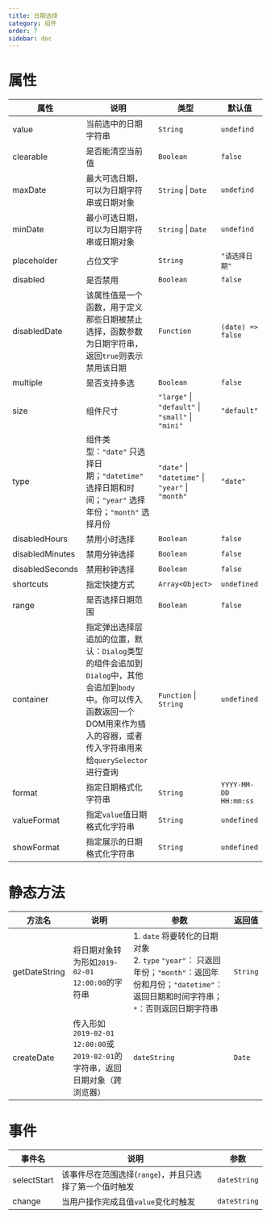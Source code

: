 ```yaml
---
title: 日期选择
category: 组件
order: 7
sidebar: doc
---
```


# 属性

| 属性 | 说明 | 类型 | 默认值 |
| --- | --- | --- | --- |
| value | 当前选中的日期字符串 | `String` | `undefind` |
| clearable | 是否能清空当前值 | `Boolean` | `false` |
| maxDate | 最大可选日期，可以为日期字符串或日期对象 | `String` &#124; `Date` | `undefind` |
| minDate | 最小可选日期，可以为日期字符串或日期对象 | `String` &#124; `Date` | `undefind` |
| placeholder | 占位文字 | `String` | `"请选择日期"` |
| disabled | 是否禁用 | `Boolean` | `false` |
| disabledDate | 该属性值是一个函数，用于定义那些日期被禁止选择，函数参数为日期字符串，返回`true`则表示禁用该日期 | `Function` | `(date) => false` |
| multiple | 是否支持多选 | `Boolean` | `false` |
| size | 组件尺寸 | `"large"` &#124; `"default"` &#124; `"small"` &#124; `"mini"` | `"default"` |
| type | 组件类型：`"date"` 只选择日期；`"datetime"` 选择日期和时间；`"year"` 选择年份；`"month"` 选择月份 | `"date"` &#124; `"datetime"` &#124; `"year"` &#124; `"month"` | `"date"` |
| disabledHours | 禁用小时选择 | `Boolean` | `false` |
| disabledMinutes | 禁用分钟选择 | `Boolean` | `false` |
| disabledSeconds | 禁用秒钟选择 | `Boolean` | `false` |
| shortcuts | 指定快捷方式 | `Array<Object>` | `undefined` |
| range | 是否选择日期范围 | `Boolean` | `false` |
| container | 指定弹出选择层追加的位置，默认：`Dialog`类型的组件会追加到`Dialog`中，其他会追加到`body`中。你可以传入函数返回一个DOM用来作为插入的容器，或者传入字符串用来给`querySelector`进行查询 | `Function` &#124; `String` | `undefined` |
| format | 指定日期格式化字符串 | `String` | `YYYY-MM-DD HH:mm:ss` |
| valueFormat | 指定`value`值日期格式化字符串 | `String` | `undefined` |
| showFormat | 指定展示的日期格式化字符串 | `String` | `undefined` |

# 静态方法

| 方法名 | 说明 | 参数 | 返回值 |
| --- | --- | --- | --- |
| getDateString | 将日期对象转为形如`2019-02-01 12:00:00`的字符串 | 1. `date` 将要转化的日期对象 <br /> 2. `type` `"year"`： 只返回年份；`"month"`：返回年份和月份；`"datetime"`：返回日期和时间字符串；`*`：否则返回日期字符串 | `String` |
| createDate | 传入形如`2019-02-01 12:00:00`或`2019-02-01`的字符串，返回日期对象（跨浏览器） | `dateString` | `Date` |

# 事件

| 事件名 | 说明 | 参数 |
| --- | --- | --- |
| selectStart | 该事件尽在范围选择(`range`)，并且只选择了第一个值时触发 | `dateString` |
| change | 当用户操作完成且值`value`变化时触发 | `dateString` |